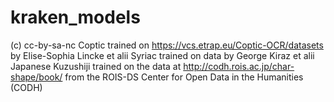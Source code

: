 # kraken_models
(c) cc-by-sa-nc
Coptic trained on https://vcs.etrap.eu/Coptic-OCR/datasets by Elise-Sophia Lincke et alii
Syriac trained on data by George Kiraz et alii
Japanese Kuzushiji trained on the data at http://codh.rois.ac.jp/char-shape/book/ from the ROIS-DS Center for Open Data in the Humanities (CODH) 
